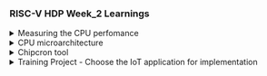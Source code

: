 ### RISC-V HDP Week_2 Learnings 

<details><summary> Measuring the CPU perfomance </summary>
<img width="617" alt="topics" src="https://github.com/jaya117/gitlearn_new/assets/139655462/7b67e0a0-a2fa-4005-a9f4-92d0c7833ae8">

#### How fast is your processor? How is CPU performance measured?

##### CPU exexcution time  Vs CPU  response time 
<img width="607" alt="faster_computer" src="https://github.com/jaya117/gitlearn_new/assets/139655462/d5c298fa-8132-484b-9caa-7baec4ebd916">

###### OS is manager of the computer's resources, so it adds overhead to the actual user code 
###### effective length of the code = raw user code + overhead added by OS
###### CPU performance is measure by benchmarks by measuring the the time teaken by the CPU to execute the raw user code. This time is called the execution time of the CPU.

<img width="614" alt="raw_program_performance" src="https://github.com/jaya117/gitlearn_new/assets/139655462/df722cb9-139d-45bc-a2aa-4c4e58c1d2cc">

#### In real world to measure speed of anything a clock is used , Computers are no exception .
##### Clock is given to the computer , which feed the sequential logic of the cpu. Ultimate aim of the CPU designers is to increase the clock speed , that is to reduce clock period by scaling transistors , improving the microarchitecture etc.
<img width="616" alt="clock_speed" src="https://github.com/jaya117/gitlearn_new/assets/139655462/caa10508-72a4-465b-8fd6-dfebef6dce4b">

#### So how do we really measure the CPU performance. Formulas to measure CPU performance 
<img width="620" alt="clock_speed1" src="https://github.com/jaya117/gitlearn_new/assets/139655462/82e553a0-2ef0-4c6d-8ad2-f6e1632111ea">

#### Example of CPU time calculation
<img width="636" alt="cpu_time_calculation" src="https://github.com/jaya117/gitlearn_new/assets/139655462/b9a4b287-4c42-459f-a98b-f368fce3fba6">

#### If in above example each instruction on an average takes 5 cycles to exceute then this system is exceuting 4 billion instructions in 20 second which is a HUGE number

#### While measuring and comparing the CPU performance the only bottom line is CPU time taken by various CPUs for performing the same task. The CPU clock rate or the number of clock cycle that a cpu takes to execute an instruction do not provide any information about it's relative performance with respect to other CPUs. As shown in example below that compares performance of two CPUs 

#### Problem:
<img width="615" alt="perf_comparison1" src="https://github.com/jaya117/gitlearn_new/assets/139655462/e0615fab-cf21-4f8a-904e-075ff4a65cb4">

#### Solution:
<img width="629" alt="perf_comparison2" src="https://github.com/jaya117/gitlearn_new/assets/139655462/44330dcb-d289-4134-a514-104d8ed1cc42">

#### In example above CPU2 may be taking many more cycles to execute the same instruction than CPU1, yet it's performance is better than CPU1 as its CPU time is less than that of CPU1

### Another way of respresnting CPU performance is CPI (Clocks per instruction)
#### In example below the numbers in () in front of each instruction is the clock cycles taken to execute the instruction.
#### Total clock cycles taken to execute all instructions = 3+2+3+3+4+4+4+4+4+2=29
#### Total nuber of instructions = 9
#### Average time to execute one instruction = 29/9= 3.22
<img width="625" alt="CPU_performance_in_terms_of_CPI" src="https://github.com/jaya117/gitlearn_new/assets/139655462/236d02dc-dcbe-4869-8123-d66c88255de9">

#### New formula for CPU performance . 
#### Conclusion  .... Lower CPI = > Higher CPU performance 

<img width="613" alt="CPU_performance_new_formula" src="https://github.com/jaya117/gitlearn_new/assets/139655462/3354efa1-9f6b-4fc7-be86-04988bea6728">

#### However above conclusion is little tricky as it's true only when the clock period is not taken into account

<img width="644" alt="image" src="https://github.com/jaya117/gitlearn_new/assets/139655462/a42c3f3d-0978-40bc-b234-d43f566ce1a4">

### How does the Software code itself impact the performance of the CPU ?

#### Which code sequence is faster in the scenario given below ?
<img width="632" alt="image" src="https://github.com/jaya117/gitlearn_new/assets/139655462/d6658f4e-5474-4ec1-a314-b62d297b9c11">

#### The more a software uses instructions that have larger CPI the worse it's performance is as compared to a software that uses more instructions with smaller CPI 
#### In example below , even though the red software sequence uses more instruction it's total CPI is less as it uses more instructions with smaller CPI as compared to blue sequence
<img width="619" alt="image" src="https://github.com/jaya117/gitlearn_new/assets/139655462/b3e73c82-d129-427f-8845-2ab5c13de72b">
</details>
<details><summary> CPU microarchitecture </summary>
 TBD
</details>

<details> <summary> Chipcron tool </summary>
 In week2 session2 the RISC-HDP cohort  we were introduced to the chipcron tool developed by the 
 trainer of the course Mayank Kabra
 This tool is a an automatic RISCV core generator tool which spits out synthesizable RTL for a RISC 
 core based on the specification provided by the user Core's specification 
 depends on the application for which the RISCV core needs to be created. The tool also generates a 
 verilog testbench to test the core 
 This session's task for each member of the cohort is to identify an IoT application for which they 
 would like to generate a RISC core using the ChipCron tool
 <ol> <li> <strong>The interface</strong> -  Tool provides a script based interface to the user where the user can modify a json file to specify their RISC-V core. 
 Fields in the json file are self explainatory ..e.g. Alu_dist actually indicates the number of pipeline stages needed.
 The idea is to choose the parameters wisely and fully based on the exact needs of the application program. For example if the code only has 50 instructions then a small 
 instruction memory will be sufficient and PC size of 6 bits can cater to the needs of the program. Similarly we can choose what all instructions our code needs and only implement those instructions in the microarchitecture of our core 
    <img width="563" alt="image" src="https://github.com/jaya117/RISCV-HDP/assets/139655462/0f569ef3-4a79-4149-8069-6d1078364049"> </li> <li> Steps to use the tool</li></ol>
   
</details>
<details> 
  <summary> Training Project - Choose the IoT application for implementation </summary>
  Still thinking about it.
























